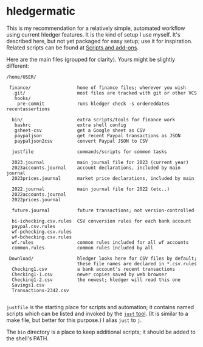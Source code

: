 # hledgermatic

<!-- <div class=pagetoc> -->

<!-- <\!-- toc -\-> -->
<!-- </div> -->

This is my recommendation for a relatively simple, automated workflow using current hledger features. It is the kind of setup I use myself. It's described here, but not yet packaged for easy setup; use it for inspiration. Related scripts can be found at [Scripts and add-ons](scripts.md).

Here are the main files (grouped for clarity). Yours might be slightly different:

```
/home/USER/

 finance/                 home of finance files; wherever you wish
  .git/                   most files are tracked with git or other VCS
   hooks/
    pre-commit            runs hledger check -s ordereddates recentassertions

  bin/                    extra scripts/tools for finance work
   bashrc                 extra shell config
   gsheet-csv             get a Google sheet as CSV
   paypaljson             get recent Paypal transactions as JSON
   paypaljson2csv         convert Paypal JSON to CSV

  justfile                commands/scripts for common tasks

  2023.journal            main journal file for 2023 (current year)
  2023accounts.journal    account declarations, included by main journal
  2023prices.journal      market price declarations, included by main

  2022.journal            main journal file for 2022 (etc..)
  2022accounts.journal
  2022prices.journal

  future.journal          future transactions; not version-controlled

  bi-ichecking.csv.rules  CSV conversion rules for each bank account
  paypal.csv.rules
  wf-pchecking.csv.rules
  wf-bchecking.csv.rules
  wf.rules                common rules included for all wf accounts
  common.rules            common rules included by all

 Download/                hledger looks here for CSV files by default;
                          these file names are declared in *.csv.rules
  Checking1.csv           a bank account's recent transactions
  Checking1-1.csv         newer copies saved by web browser
  Checking1-2.csv         the newest; hledger will read this one
  Savings1.csv
  Transactions-2342.csv   


```



`justfile` is the starting place for scripts and automation; it contains named scripts which can be listed and invoked by the [`just` tool](just.md). (It is similar to a make file, but better for this purpose.) I alias `just` to `j`.

The `bin` directory is a place to keep additional scripts; it should be added to the shell's PATH.
